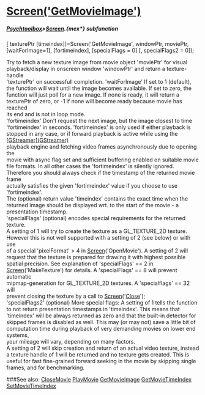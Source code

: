 # [Screen('GetMovieImage')](Screen-GetMovieImage) 
##### [Psychtoolbox](Psychtoolbox)>[Screen](Screen).{mex*} subfunction

[ texturePtr [timeindex]]=Screen('GetMovieImage', windowPtr, moviePtr, [waitForImage=1], [fortimeindex], [specialFlags = 0] [, specialFlags2 = 0]);

Try to fetch a new texture image from movie object 'moviePtr' for visual  
playback/display in onscreen window 'windowPtr' and return a texture-handle  
'texturePtr' on successfull completion. 'waitForImage' If set to 1 (default),  
the function will wait until the image becomes available. If set to zero, the  
function will just poll for a new image. If none is ready, it will return a  
texturePtr of zero, or -1 if none will become ready because movie has reached  
its end and is not in loop mode.  
'fortimeindex' Don't request the next image, but the image closest to time  
'fortimeindex' in seconds. 'fortimeindex' is only used if either playback is  
stopped in any case, or if forward playback is active while using the [[GStreamer](GStreamer)][(GStreamer)]((GStreamer))  
playback engine and fetching video frames asynchronously due to opening the  
movie with async flag set and sufficient buffering enabled on suitable movie  
file formats. In all other cases the 'fortimeindex' is silently ignored.  
Therefore you should always check if the timestamp of the returned movie frame  
actually satisfies the given 'fortimeindex' value if you choose to use  
'fortimeindex'.  
The (optional) return value 'timeindex' contains the exact time when the  
returned image should be displayed wrt. to the start of the movie - a  
presentation timestamp.   
'specialFlags' (optional) encodes special requirements for the returned texture.  
A setting of 1 will try to create the texture as a GL\_TEXTURE\_2D texture.  
However this is not well supported with a setting of 2 (see below) or with use  
of a special 'pixelFormat' \> 4 in [Screen](Screen)('OpenMovie'). A setting of 2 will  
request that the texture is prepared for drawing it with highest possible  
spatial precision. See explanation of 'specialFlags' == 2 in  
[Screen](Screen)('MakeTexture') for details. A 'specialFlags' == 8 will prevent automatic  
mipmap-generation for GL\_TEXTURE\_2D textures. A 'specialflags' == 32 will  
prevent closing the texture by a call to [Screen](Screen)('[Close](Close)');  
'specialFlags2' (optional) More special flags: A setting of 1 tells the function  
to not return presentation timestamps in 'timeindex'. This means that  
'timeindex' will be always returned as zero and that the built-in detector for  
skipped frames is disabled as well. This may (or may not) save a little bit of  
computation time during playback of very demanding movies on lower end systems,  
your mileage will vary, depending on many factors.  
A setting of 2 will skip creation and return of an actual video texture, instead  
a texture handle of 1 will be returned and no texture gets created. This is  
useful for fast fine-grained forward seeking in the movie by skipping single  
frames, and for benchmarking.  
  


###See also:
[CloseMovie](Screen-CloseMovie) [PlayMovie](Screen-PlayMovie) [GetMovieImage](Screen-GetMovieImage) [GetMovieTimeIndex](Screen-GetMovieTimeIndex) [SetMovieTimeIndex](Screen-SetMovieTimeIndex)

